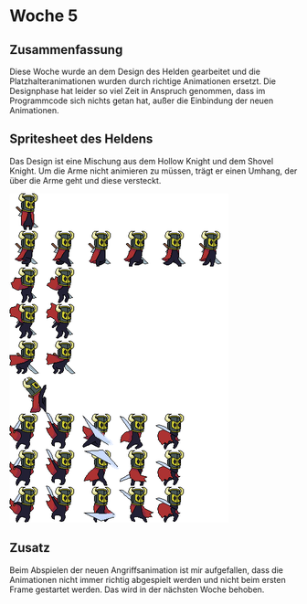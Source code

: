 # Woche 5

## Zusammenfassung

Diese Woche wurde an dem Design des Helden gearbeitet und die Platzhalteranimationen wurden durch richtige Animationen ersetzt. Die Designphase hat leider so viel Zeit in Anspruch genommen, dass im Programmcode sich nichts getan hat, außer die Einbindung der neuen Animationen. 

## Spritesheet des Heldens

Das Design ist eine Mischung aus dem Hollow Knight und dem Shovel Knight. Um die Arme nicht animieren zu müssen, trägt er einen Umhang, der über die Arme geht und diese versteckt. 

![](
hero_spritesheet.png)

## Zusatz 

Beim Abspielen der neuen Angriffsanimation ist mir aufgefallen, dass die Animationen nicht immer richtig abgespielt werden und nicht beim ersten Frame gestartet werden. Das wird in der nächsten Woche behoben.

